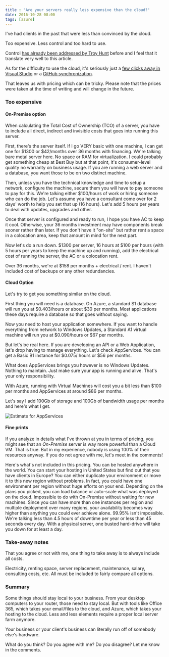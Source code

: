 ```yaml
---
title : "Are your servers really less expensive than the cloud?"
date: 2016-10-28 08:00
tags: [azure]
---
```


I've had clients in the past that were less than convinced by the cloud.

Too expensive. Less control and too hard to use.

Control [has already been addressed by Troy Hunt](https://www.troyhunt.com/with-great-azure-vm-comes-great/) before and I feel that it translate very well to this article.

As for the difficulty to use the cloud, it's seriously just a [few clicks away in Visual Studio](https://azure.microsoft.com/en-us/documentation/articles/web-sites-deploy/) or a [GitHub synchronization](https://github.com/blog/2056-automating-code-deployment-with-github-and-azure).

That leaves us with pricing which can be tricky. Please note that the prices were taken at the time of writing and will change in the future.

### Too expensive

#### On-Premise option
When calculating the Total Cost of Ownership (TCO) of a server, you have to include all direct, indirect and invisible costs that goes into running this server.

First, there's the server itself. If I go VERY basic with one machine, I can get one for $1300 or $42/months over 36 months with financing. We're talking bare metal server here. No space or RAM for virtualization. I could probably get something cheap at Best Buy but at that point, it's consumer-level quality no warranty on business usage. If you are running a web server and a database, you want those to be on two distinct machine.

Then, unless you have the technical knowledge and time to setup a network, configure the machine, secure them you will have to pay someone to pay for this. We're talking either $100/hours of work or hiring someone who can do the job. Let's assume you have a consultant come over for 2 days' worth to help you set that up (16 hours). Let's add 5 hours per years to deal with updates, upgrades and other.

Once that server is configured and ready to run, I hope you have AC to keep it cool. Otherwise, your 36 months investment may have components break sooner rather than later. If you don't have it "on-site" but rather rent a space in a colocation area, keep that amount in mind for the next part.

Now let's do a run down. $1300 per server, 16 hours at $100 per hours (with 5 hours per years to keep the machine up and running), add the electrical cost of running the server, the AC or a colocation rent.

Over 36 months, we're at $158 per months + electrical / rent. I haven't included cost of backups or any other redundancies.

#### Cloud Option

Let's try to get you something similar on the cloud.

First thing you will need is a database. On Azure, a standard S1 database will run you at $0.403/hours or about $30 per months. Most applications these days require a database so that goes without saying.

Now you need to host your application somewhere. If you want to handle everything from network to Windows Updates, a Standard A1 virtual machine will run you at $0.090/hours or $67 per months.

But let's be real here. If you are developing an API or a Web Application, let's drop having to manage everything. Let's check AppServices. You can get a Basic B1 instance for $0.075/ hours or $56 per months.

What does AppServices brings you however is no Windows Updates. Nothing to maintain. Just make sure your app is running and alive. That's your only responsibility.

With Azure, running with Virtual Machines will cost you a bit less than $100 per months and AppServices at around $86 per months.

Let's say I add 100Gb of storage and 100Gb of bandwidth usage per months and here's what I get.

![Estimate for AppServices](/posts/files/azure-cost/app-services.estimate.png)

#### Fine prints

If you analyze in details what I've thrown at you in terms of pricing, you might see that an *On-Premise* server is way more powerful than a Cloud VM. That is true. But in my experience, nobody is using 100% of their resources anyway. If you do not agree with me, let's meet in the comments!

Here's what's not included in this pricing. You can be hosted anywhere in the world. You can start your hosting in United States but find out that you have clients in Europe? You can either duplicate your environment or move it to this new region without problems. In fact, you could have one environment per region without huge efforts on your end. Depending on the plans you picked, you can load balance or auto-scale what was deployed on the cloud. Impossible to do with On-Premise without waiting for new machines. Since you can have more than one instances per region and multiple deployment over many regions, your availability becomes way higher than anything you could ever achieve alone. 99.95% isn't impossible. We're talking less than 4.5 hours of downtime per year or less than 45 seconds every day. With a physical server, one busted hard-drive will take you down for at least a day.

### Take-away notes

That you agree or not with me, one thing to take away is to always include all costs.

Electricity, renting space, server replacement, maintenance, salary, consulting costs, etc. All must be included to fairly compare all options.

### Summary

Some things should stay local to your business. From your desktop computers to your router, those need to stay local. But with tools like Office 365, which takes your email/files to the cloud, and Azure, which takes your hosting to the cloud. Less and less elements require a proper local server farm anymore.

Your business or your client's business can literally run off of somebody else's hardware.

What do you think? Do you agree with me? Do you disagree? Let me know in the comments.

